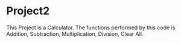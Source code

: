 # Project2
This Project is a Calculator.
The functions performed by this code is Addition, Subtraction, Multiplication, Division, Clear All.
